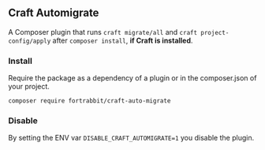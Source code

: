 ## Craft Automigrate

A Composer plugin that runs `craft migrate/all` and `craft project-config/apply` after `composer install`, **if Craft is installed**.


### Install

Require the package as a dependency of a plugin or in the composer.json of your project.

```
composer require fortrabbit/craft-auto-migrate
```

### Disable

By setting the ENV var `DISABLE_CRAFT_AUTOMIGRATE=1` you disable the plugin.

